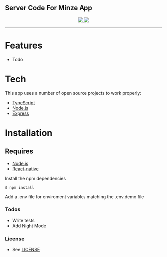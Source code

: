 Server Code For Minze App
---

<p align="center">
  <a href="https://appcenter.ms/users/mzeroes/apps/MINZE/build/branches/">
    <img
      src="https://build.appcenter.ms/v0.1/apps/09f0a46d-938b-41e1-b95c-c943560ca990/branches/development/badge" />
    <img
      src="https://build.appcenter.ms/v0.1/apps/09f0a46d-938b-41e1-b95c-c943560ca990/branches/master/badge" />
  </a>
</p>

---

# Features
- Todo

# Tech

This app uses a number of open source projects to work properly:
* [TypeScript]
* [Node.js]
* [Express]

# Installation

## Requires

 - [Node.js](https://nodejs.org/)
 - [React-native](https://facebook.github.io/react-native/)

Install the npm dependencies

```sh
$ npm install
```
Add a .env file for enviroment variables
matching the .env.demo file


### Todos

 - Write tests
 - Add Night Mode

### License

- See [LICENSE](/LICENSE)

[//]: # ()
   [node.js]: <http://nodejs.org>
   [TypeScript]: <https://www.typescriptlang.org/>
   [express]: <http://expressjs.com>
